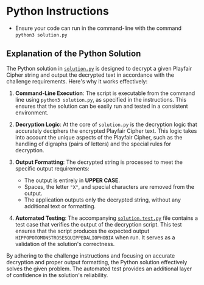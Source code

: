# Python Instructions

- Ensure your code can run in the command-line with the command `python3 solution.py`

## Explanation of the Python Solution

The Python solution in [`solution.py`](python/solution.py) is designed to decrypt a given Playfair Cipher string and output the decrypted text in accordance with the challenge requirements. Here's why it works effectively:

1. **Command-Line Execution**: The script is executable from the command line using `python3 solution.py`, as specified in the instructions. This ensures that the solution can be easily run and tested in a consistent environment.

2. **Decryption Logic**: At the core of `solution.py` is the decryption logic that accurately deciphers the encrypted Playfair Cipher text. This logic takes into account the unique aspects of the Playfair Cipher, such as the handling of digraphs (pairs of letters) and the special rules for decryption.

3. **Output Formatting**: The decrypted string is processed to meet the specific output requirements:
    - The output is entirely in **UPPER CASE**.
    - Spaces, the letter `"X"`, and special characters are removed from the output.
    - The application outputs only the decrypted string, without any additional text or formatting.

4. **Automated Testing**: The accompanying [`solution.test.py`](python/solution.test.py) file contains a test case that verifies the output of the decryption script. This test ensures that the script produces the expected output `HIPPOPOTOMONSTROSESQUIPPEDALIOPHOBIA` when run. It serves as a validation of the solution's correctness.

By adhering to the challenge instructions and focusing on accurate decryption and proper output formatting, the Python solution effectively solves the given problem. The automated test provides an additional layer of confidence in the solution's reliability.